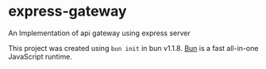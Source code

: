 # express-gateway
An Implementation of api gateway using express server

This project was created using `bun init` in bun v1.1.8. [Bun](https://bun.sh) is a fast all-in-one JavaScript runtime.

